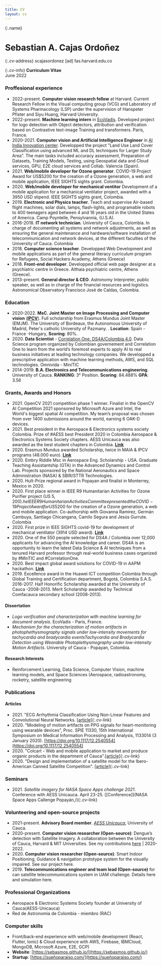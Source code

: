 ```yaml
---
title: CV
layout: cv
---
```


{:.name}
# Sebastian A. Cajas Ordoñez

{:.cv-address}
scajasordonez [ad] fas.harvard.edu.co    

{:.cv-info}
**Curriculum Vitae**  
June 2022

### Proffesional experience

- 2022-present. **Computer vision research fellow** at Harvard. Current Research Fellow in the Visual computing group (VCG) and Laboratory of Systems Pharmacology (LSP) under the supervision of Hanspeter Pfister and Siyu Huang, Harvard University. 
- 2022-present. **Machine learning intern** in [EcoVadis](https://ecovadis.com/). Developed project for logo detection with Object detectors, attribution and verification based on Contrastive text-image Training and transformers. Paris, France.
- 2020-2021. **Computer vision and Artificial Intelligence Engineer** in [AI India Innovation center](https://aiindia.ai/). Developped the project "Land Use Land Cover Classification using advanced ML and DL techniques for Larger Study Area". The main tasks included accuracy assessment, Preparation of Datasets, Training Models, Testing, using Geospatial data and Cloud services, GPU, E2E cloud services and Collab. Valencia (Spain). 
- 2021\. **Web/mobile developer for Ozone generator**. COVID-19 Project Award for US$5200 for the creation of a Ozone generation, a web and mobile application, IEEE SIGHTS sights grant. Colombia.
- 2020\. **Web/mobile developer for mechanical ventitor** Development of a mobile application for a mechanical ventilator project, awarded with a 3950 USD stipend. IEEE SIGHTS sights grant, Colombia.
- 2019\. **Electronic and Physics teacher**. Teach and supervise Air-based flight machines, solar dials, lamps, flash-lights, and programable robots to 400 teenagers aged between 4 and 16 years old in the United States of America. Camp Poyntelle, Pensylvannia, (U.S.A).
- 2016-2018. **IT network technician**. University of Cauca, Colombia. In charge of documenting all systems and network adjustments, as well as ensuring the general maintenance and hardware/software installation of telecommunication and network devices, at the different faculties of the University of Cauca. Colombia
- 2018\. **Computer science teacher**. Developped Web Development and mobile applications as part of the general literacy curriculum program for Refugees, Social Hackers Academy, Athens (Greece)
- 2018\. **Front-end developer**. Developped official web page designer at a psychiatric centre in Greece. Althaia psychiatric centre, Athens (Greece).
- 2013-present. **General director & CEO**. Astronomy Interpreter, public speaker, as well as in charge of the financial resources
and logistics. Astronomical Observatory Francisco José de Caldas, Colombia.

### Education

- 2020-2022\. **MsC. Joint Master on Image Processing and Computer vision** ([**IPCV**](http://ipcv.eu/)). Full scholarship from Erasmus Mundus Joint Master (EMJM). The University of Bordeaux, the Autonomous University of Madrid, Peter's catholic University of Pazmany. . **Location**: Spain - France -Hungary, **Scoring**: 80%.
- 2020\. **Data Scientist** - [Correlation One. DS4A/Colombia 4.0](https://www.correlation-one.com/). Data Science program organized by Colombian governement and Correlation One to learn from the world’s foremost experts to apply AI to real business initiatives at leading technology companies. We developped a prescriptive application  with machine learning methods, AWS, and SQL technologies. Omnivida - MiniTIC
- 2014-2019\. **B.A. Electronics and Telecommunications engineering**. University of Cauca.  **RANKING**: 3° Position. **Scoring**: 84.488% **GPA**: 3.56

### Grants, Awards and Honors

- 2021\. OpenCV 2021 competition phase 1 winner.  Finalist in the OpenCV AI Competition 2021 sponsored by Microsoft Azure and Intel, the World's biggest spatial AI competition. My team’s proposal was chosen from over 1400 submissions around the world, earning 6 OAK-D devices.
- 2021\. Best president in the Aerospace & Electronics systems society Colombia. Prize of #AESS best President 2020 in Colombia Aerospace & Electronics Systems Society chapters. AESS Unicauca was also awarded as the best student chapters in Colombia. [**Link**](https://periodicovirtual.com/estudiantes-de-unicauca-apuestan-por-lanzar-satelite-al-espacio/)
- 2020\. Erasmus Mundus awarded Scholarship, twice in MAIA &
IPCV programs (48.000 euro). [**Link**](http://www.unicauca.edu.co/portaleningles/news/unicaucas-graduate-obtains-erasmus-mundus-scholarship-one-highest-scores-program)
- 2020\. Embry Riddle Msc in Aerospace Eng. Scholarship - USA. Graduate Teaching Assistantship (GTA) in the Advanced Dynamics and Control Lab. Projects sponsored by the National Aeronautics and Space Administration (NASA) & SBIR/STTR Technologies.
- 2020\. Hult-Prize regional award in Popayan and finalist in
Monterrey, Mexico in 2020.
- 2020\.  First place winner in IEEE R9 Humanitarian Activities for Ozone Purifier project (US $5,200). he IEEE R9 Humanitarian Activities Committee presented the COVID-19 Project Award for US$5200 for the creation of a Ozone generation, a web and mobile application.  Co-authorship with Giovanna Ramirez, Germán Cambuya, Santiago Chicangana, Camilo Segura and Jesús Gurrute. Colombia
- 2020\. First prize in IEEE SIGHTS covid-19 for development of mechanical ventilator (3914
USD award). [**Link**](https://aesscolombia.blogspot.com/2021/02/ayudar-respirar-la-humanidad.html)
- 2020\. One of the 550 people selected for DS4A / Colombia over 12,000 applicants for advancing the AI knowledge and career.
DS4A is an opportunity to learn the latest Data Science & AI techniques from a tenured Harvard professor through real-world business cases organized by #MinTIC and #CorrelationOne. 
- 2020\. Best impact global award solutions for COVID-19 in
AAPM hackathon. [**Link**](https://www.unicauca.edu.co/versionP/noticias/interinstitucional/unicaucanos-reconocidos-con-el-premio-la-soluci%C3%B3n-de-mayor-impacto-global )
- 2019\. Excellence award in the Huawei ICT competition
Colombia through Global Training and Certification
department, Bogotá, Colombia S.A.S.
2016-2017\. Half Honorific Scholarship awarded at the University of Cauca
-2008-2013\. Merit Scholarship awarded by Technical Comfacauca
secondary school (2008-2013).


#### Dissertation

- *Logo verification and characterization with machine learning for document analysis*. EcoVadis - Paris, France.
- *Mechanism for the characterization of motion artifacts in photophethysmography signals under low-intensity movements
for tachycardia and bradycardia eventsTachycardia and Bradycardia Detection using Wearable Photoplethysmography under low-intensity Motion Artifacts*. University of Cauca - Popayan, Colombia. 

#### Research Interests

- Reinforcement Learning, Data Science, Computer Vision, machine learning models, and Space Sciences (Aerospace, radioastronomy, rocketry, satellite engineering

### Publications

#### Articles

- 2021\. "ECG Arrhythmia Classification Using Non-Linear Features and Convolutional Neural Networks. [[article]](https://ieeexplore.ieee.org/document/9344175){:.cv-link}
- 2020\. "Modeling of motion artifacts on PPG signals for heart-monitoring using wearable devices", Proc. SPIE 11330, 15th
International Symposium on Medical Information Processing and Analysis, 1133014 (3 January 2020). [https://doi.org/10.1117/12.2540554](https://doi.org/10.1117/12.2540554) 
- 2020\. "Colcart - Web and mobile application to market and produce organic products in the department of Cauca".[[article]](https://es.calameo.com/read/005735784f4cb87016fd4){:.cv-link}
- 2020\. "Design and implementation of a satellite model for the Ibero-American Canned Satellite Competition". [[article]](https://en.calameo.com/read/0057357846a5bdf72578b){:.cv-link}

### Seminars 

- 2021\. *Satellite imagery for NASA Space Apps challenge 2021*. Conference with AESS Unicauca. April 23-25. [[Conference]](NASA Space Apps Callenge Popayán,/){:.cv-link}

### Volunteering and open-source projects

- 2021-present. **Advisory Board member**. [*AESS Unicauca*](https://fiet.unicauca.edu.co/aess/), University of Cauca.
- 2020-present. **Computer vision researcher (Open-source)**: Dengue’s detection with Satellite Imagery. A
collaboration between the University of Cauca, Harvard & MIT Universities. See my contributions
[here](https://github.com/MITCriticalData-Colombia) | 2020-2022.
- 2020\. **Computer vision researcher (Open-source)**: Smart Indoor Positioning, Guidance & navigation
prototype system for the visually impaired. See our project here.
- 2019\. **Telecommunications engineer and team lead (Open-source)** for can satellite telecommunications system in UAM challenge. Details here and simulation here.



### Professional Organizations

- Aerospace & Electronic Systems Society founder at University of Cauca(AESS-Unicauca)
- Red de Astronomia de Colombia - miembro (RAC)


### Computer skills

- Front/back-end experience with web/mobile development (React, Flutter, Ionic) & Cloud experience with AWS, Firebase, IBMCloud, MongoDB, Microsoft Azure, E2E, GCP)
- **Website**: [https://sebasmos.github.io/](https://sebasmos.github.io/)
- **Startup**: [https://sueñoparaiso.com/](https://sueñoparaiso.com/) 